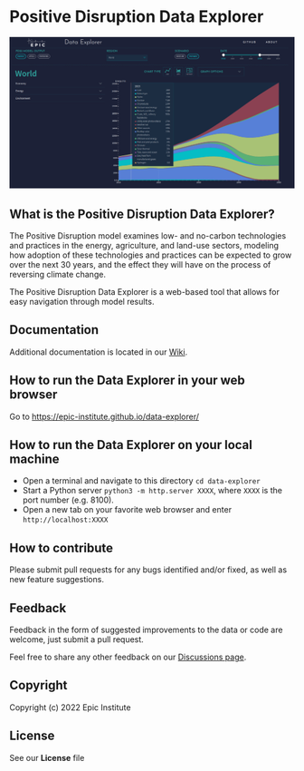 # Positive Disruption Data Explorer

![](img/dataexplorer.png)

## What is the Positive Disruption Data Explorer?
The Positive Disruption model examines low- and no-carbon technologies and practices in the energy, agriculture, and land-use sectors, modeling how adoption of these technologies and practices can be expected to grow over the next 30 years, and the effect they will have on the process of reversing climate change.

The Positive Disruption Data Explorer is a web-based tool that allows for easy navigation through model results.

## Documentation
Additional documentation is located in our [Wiki](https://github.com/Epic-Institute/data-explorer/wiki).

## How to run the Data Explorer in your web browser
Go to https://epic-institute.github.io/data-explorer/

## How to run the Data Explorer on your local machine
- Open a terminal and navigate to this directory `cd data-explorer`
- Start a Python server `python3 -m http.server XXXX`, where `XXXX` is the port number (e.g. 8100).
- Open a new tab on your favorite web browser and enter `http://localhost:XXXX`

## How to contribute
Please submit pull requests for any bugs identified and/or fixed, as well as new feature suggestions.

## Feedback
Feedback in the form of suggested improvements to the data or code are welcome, just submit a pull request.

Feel free to share any other feedback on our [Discussions page](https://github.com/Epic-Institute/data-explorer/discussions).

## Copyright
Copyright (c) 2022 Epic Institute

## License
See our <b>License</b> file